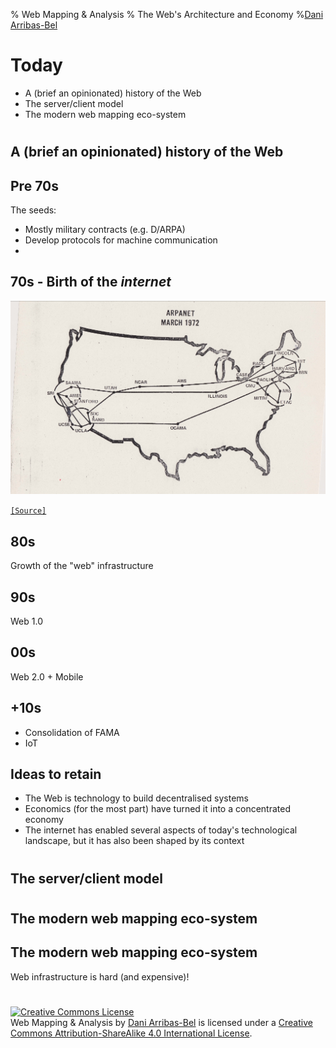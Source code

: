 % Web Mapping & Analysis
% The Web's Architecture and Economy
%[Dani Arribas-Bel](http://darribas.org)

# Today

- A (brief an opinionated) history of the Web
- The server/client model
- The modern web mapping eco-system

#
## A (brief an opinionated) history of the Web

## Pre 70s

The seeds:

- Mostly military contracts (e.g. D/ARPA)
- Develop protocols for <span class='hlg'>machine communication</span>
-

## 70s - Birth of the _internet_

![DARPANET](../slides/figs/Arpanet_1972_Map.png)

[`[Source]`](https://commons.wikimedia.org/wiki/File:Arpanet_1972_Map.png)

## 80s

Growth of the "web" infrastructure

## 90s

Web 1.0

## 00s

Web 2.0 + Mobile

## +10s

- Consolidation of FAMA
- IoT


## Ideas to retain

- The Web is technology to build <span class='hlg'>decentralised</span> systems
- Economics (for the most part) have turned it into a <span class='hlg'>concentrated</span> economy
- The internet has <span class='hlg'>enabled</span> several aspects of today's technological landscape, but it has also been <span class='hlg'>shaped by its context</span>

#
## The server/client model

#
## The modern web mapping eco-system
## The modern web mapping eco-system

Web infrastructure is hard (and expensive)!

#
<a rel="license" href="http://creativecommons.org/licenses/by-sa/4.0/"><img alt="Creative Commons License" style="border-width:0" src="https://i.creativecommons.org/l/by-sa/4.0/88x31.png" /></a><br /><span xmlns:dct="http://purl.org/dc/terms/" property="dct:title">Web Mapping & Analysis</span> by <a xmlns:cc="http://creativecommons.org/ns#" href="http://darribas.org" property="cc:attributionName" rel="cc:attributionURL">Dani Arribas-Bel</a> is licensed under a <a rel="license" href="http://creativecommons.org/licenses/by-sa/4.0/">Creative Commons Attribution-ShareAlike 4.0 International License</a>.
